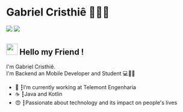 # Gabriel Cristhiê 👨🏽‍💻
<a href="https://www.linkedin.com/in/gabriel-cristhi%C3%AA-bandeira-dos-santos-359b67115/"><img src="https://img.shields.io/badge/linkedin-0077B5.svg?style=for-the-badge&logo=linkedin&logoColor=white"></a>
<a href="mailto:gcristhie@hotmail.com"><img src="https://img.shields.io/badge/e‑mail-D14836.svg?style=for-the-badge&logo=GMail&logoColor=white"></a>

## <img src="https://media.giphy.com/media/1XajIZAH0vxKeCaci3/source.gif" width="30px"> Hello my Friend !
I'm Gabriel Cristhiê.<br>
I'm Backend an Mobile Developer and Student 💻📱✨

<ul>
  <li>🚀 ┇I’m currently working at Telemont Engenharia</li>
  <li>☕ ┇Java and Kotlin
  <li>😍 ┇Passionate about technology and its impact on people's lives</li>
</ul>
